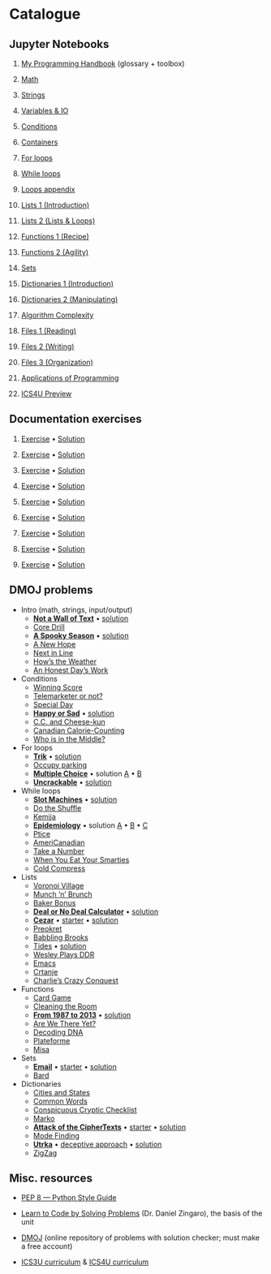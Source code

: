 # Catalogue

## Jupyter Notebooks

1.  [My Programming Handbook](materials/notebooks/My%20Programming%20Handbook%20(Blank).ipynb) (glossary + toolbox)
    
2. [Math](materials/notebooks/Math.ipynb)
  
3. [Strings](materials/notebooks/Strings.ipynb)
  
4. [Variables & IO](materials/notebooks/Variables%20&%20IO.ipynb)
  
5. [Conditions](materials/notebooks/Conditions.ipynb)
  
6. [Containers](materials/notebooks/Containers.ipynb)
  
7. [For loops](materials/notebooks/For%20loops.ipynb)
  
8. [While loops](materials/notebooks/While%20loops.ipynb)
  
9. [Loops appendix](materials/notebooks/Loops%20appendix.ipynb)
  
10. [Lists 1 (Introduction)](materials/notebooks/Lists%201%20(Introduction).ipynb)
  
11. [Lists 2 (Lists & Loops)](materials/notebooks/Lists%202%20(Lists%20&%20Loops).ipynb)
  
12. [Functions 1 (Recipe)](materials/notebooks/Functions%201%20(Recipe).ipynb)
  
13. [Functions 2 (Agility)](materials/notebooks/Functions%202%20(Agility).ipynb)
  
14. [Sets](materials/notebooks/Sets.ipynb)
  
15. [Dictionaries 1 (Introduction)](materials/notebooks/Dictionaries%201%20(Introduction).ipynb)
  
16. [Dictionaries 2 (Manipulating)](materials/notebooks/Dictionaries%202%20(Manipulating).ipynb)
  
17. [Algorithm Complexity](materials/notebooks/Algorithm%20Complexity.ipynb)
  
18. [Files 1 (Reading)](materials/notebooks/Files%201%20(Reading).ipynb)
  
19. [Files 2 (Writing)](materials/notebooks/Files%202%20(Writing).ipynb)
  
20. [Files 3 (Organization)](materials/notebooks/Files%203%20(Organization).ipynb)
  
21. [Applications of Programming](materials/notebooks/Applications%20of%20Programming.ipynb)
    
22.  [ICS4U Preview](materials/notebooks/misc/ICS4U%20Preview.ipynb)
    

## Documentation exercises

1. [Exercise](materials/documentation_exercises/documentation_1.py) • [Solution](materials/documentation_exercises/documentation_1_done.py)
  
2. [Exercise](materials/documentation_exercises/documentation_2.py) • [Solution](materials/documentation_exercises/documentation_2_done.py)
  
3. [Exercise](materials/documentation_exercises/documentation_3.py) • [Solution](materials/documentation_exercises/documentation_3_done.py)
  
4. [Exercise](materials/documentation_exercises/documentation_4.py) • [Solution](materials/documentation_exercises/documentation_4_done.py)
  
5. [Exercise](materials/documentation_exercises/documentation_5.py) • [Solution](materials/documentation_exercises/documentation_5_done.py)
  
6. [Exercise](materials/documentation_exercises/documentation_6.py) • [Solution](materials/documentation_exercises/documentation_6_done.py)
  
7. [Exercise](materials/documentation_exercises/documentation_7.py) • [Solution](materials/documentation_exercises/documentation_7_done.py)
  
8. [Exercise](materials/documentation_exercises/documentation_8.py) • [Solution](materials/documentation_exercises/documentation_8_done.py)
  
9. [Exercise](materials/documentation_exercises/documentation_9.py) • [Solution](materials/documentation_exercises/documentation_9_done.py)


## DMOJ problems

- Intro (math, strings, input/output)
  - **[Not a Wall of Text](https://dmoj.ca/problem/dmopc15c7p2)** • [solution](materials/dmoj_problems/not_a_wall_of_text.py)
  - [Core Drill](https://dmoj.ca/problem/dmopc14c5p1)
  - **[A Spooky Season](https://dmoj.ca/problem/wc16c1j1)** • [solution](materials/dmoj_problems/a_spooky_season.py)
  - [A New Hope](https://dmoj.ca/problem/wc15c2j1)
  - [Next in Line](https://dmoj.ca/problem/ccc13j1)
  - [How’s the Weather](https://dmoj.ca/problem/wc17c1j2)
  - [An Honest Day’s Work](https://dmoj.ca/problem/wc18c3j1)
- Conditions
  - [Winning Score](https://dmoj.ca/problem/ccc19j1)
  - [Telemarketer or not?](https://dmoj.ca/problem/ccc18j1)
  - [Special Day](https://dmoj.ca/problem/ccc15j1)
  - **[Happy or Sad](https://dmoj.ca/problem/ccc15j2)** • [solution](materials/dmoj_problems/happy_or_sad.py)
  - [C.C. and Cheese-kun](https://dmoj.ca/problem/dmopc16c1p0)
  - [Canadian Calorie-Counting](https://dmoj.ca/problem/ccc06j1)
  - [Who is in the Middle?](https://dmoj.ca/problem/ccc07j1)
- For loops
  - **[Trik](https://dmoj.ca/problem/coci06c5p1)** • [solution](materials/dmoj_problems/trik.py)
  - [Occupy parking](https://dmoj.ca/problem/ccc18j2)
  - **[Multiple Choice](https://dmoj.ca/problem/ccc11s2)** • solution [A](materials/dmoj_problems/multiple_choice_a.py) • [B](materials/dmoj_problems/multiple_choice_b.py)
  - **[Uncrackable](https://dmoj.ca/problem/wc17c3j3)** • [solution](materials/dmoj_problems/uncrackable.py)
- While loops
  - **[Slot Machines](https://dmoj.ca/problem/ccc00s1)** • [solution](materials/dmoj_problems/slot_machines.py)
  - [Do the Shuffle](https://dmoj.ca/problem/ccc08j2)
  - [Kemija](https://dmoj.ca/problem/coci08c3p2)
  - **[Epidemiology](https://dmoj.ca/problem/ccc20j2)** • solution [A](materials/dmoj_problems/epidemiology_a.py) • [B](materials/dmoj_problems/epidemiology_b.py) • [C](materials/dmoj_problems/epidemiology_c.py)
  - [Ptice](https://dmoj.ca/problem/coci08c1p2)
  - [AmeriCanadian](https://dmoj.ca/problem/ccc02j2)
  - [Take a Number](https://dmoj.ca/problem/ecoo13r1p1)
  - [When You Eat Your Smarties](https://dmoj.ca/problem/ecoo15r1p1)
  - [Cold Compress](https://dmoj.ca/problem/ccc19j3)
- Lists
  - [Voronoi Village](https://dmoj.ca/problem/ccc18s1)
  - [Munch ’n’ Brunch](https://dmoj.ca/problem/ecoo17r1p1)
  - [Baker Bonus](https://dmoj.ca/problem/ecoo17r3p1)
  - **[Deal or No Deal Calculator](https://dmoj.ca/problem/ccc07j3)** • [solution](materials/dmoj_problems/deal_or_no_deal_calculator.py)
  - **[Cezar](https://dmoj.ca/problem/coci17c1p1)** • [starter](materials/dmoj_problems/cezar_starter.py) • [solution](materials/dmoj_problems/cezar.py)
  - [Preokret](https://dmoj.ca/problem/coci18c2p1)
  - [Babbling Brooks](https://dmoj.ca/problem/ccc00s2)
  - [Tides](https://dmoj.ca/problem/dmopc14c7p2) • [solution](materials/dmoj_problems/tides.py)
  - [Wesley Plays DDR](https://dmoj.ca/problem/wac3p3)
  - [Emacs](https://dmoj.ca/problem/coci19c5p1)
  - [Crtanje](https://dmoj.ca/problem/coci20c2p1)
  - [Charlie’s Crazy Conquest](https://dmoj.ca/problem/dmopc19c5p2)
- Functions
  - [Card Game](https://dmoj.ca/problem/ccc99s1)
  - [Cleaning the Room](https://acm.timus.ru/problem.aspx?space=1&num=2144)
  - **[From 1987 to 2013](https://dmoj.ca/problem/ccc13s1)** • [solution](materials/dmoj_problems/from_1987_to_2013.py)
  - [Are We There Yet?](https://dmoj.ca/problem/ccc18j3)
  - [Decoding DNA](https://dmoj.ca/problem/ecoo12r1p2)
  - [Plateforme](https://dmoj.ca/problem/crci07p1)
  - [Misa](https://dmoj.ca/problem/coci13c2p2)
- Sets
  - **[Email](https://dmoj.ca/problem/ecoo19r2p1)** • [starter](materials/dmoj_problems/email_starter.py) • [solution](materials/dmoj_problems/email.py)
  - [Bard](https://dmoj.ca/problem/crci06p1)
- Dictionaries
  - [Cities and States](http://www.usaco.org/index.php?page=viewproblem2&cpid=667)
  - [Common Words](https://dmoj.ca/problem/cco99p2)
  - [Conspicuous Cryptic Checklist](https://dmoj.ca/problem/dmopc19c5p1)
  - [Marko](https://dmoj.ca/problem/coci15c2p1)
  - **[Attack of the CipherTexts](https://dmoj.ca/problem/ccc06s2)** • [starter](materials/dmoj_problems/attack_of_the_ciphertexts_starter.py) • [solution](materials/dmoj_problems/attack_of_the_ciphertexts.py)
  - [Mode Finding](https://dmoj.ca/problem/dmopc19c3p1)
  - **[Utrka](https://dmoj.ca/problem/coci14c2p2)** • [deceptive approach](materials/dmoj_problems/utrka_fail.py) • [solution](materials/dmoj_problems/utrka.py)
  - [ZigZag](https://dmoj.ca/problem/coci17c2p2)

## Misc. resources

-   [PEP 8 — Python Style Guide](https://www.python.org/dev/peps/pep-0008/)
    
-   [Learn to Code by Solving Problems](https://www.penguinrandomhouse.com/books/670339/learn-to-code-by-solving-problems-by-daniel-zingaro/) (Dr. Daniel Zingaro), the basis of the unit
    
-   [DMOJ](https://dmoj.ca/) (online repository of problems with solution checker; must make a free account)
    
-   [ICS3U curriculum](http://www.edu.gov.on.ca/eng/curriculum/secondary/computer10to12_2008.pdf#page=41) & [ICS4U curriculum](http://www.edu.gov.on.ca/eng/curriculum/secondary/computer10to12_2008.pdf#page=57)

